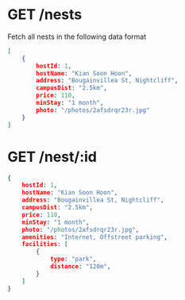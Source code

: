 
# GET /nests
Fetch all nests in the following data format
```JSON
[
	{
		hostId: 1,
		hostName: "Kian Soon Hoon",
		address: "Bougainvillea St, Nightcliff",
		campusDist: "2.5km",
		price: 110,
		minStay: "1 month",
		photo: "/photos/2afsdrqr23r.jpg"
	}
]
```

# GET /nest/:id
```JSON
{
	hostId: 1,
	hostName: "Kian Soon Hoon",
	address: "Bougainvillea St, Nightcliff",
	campusDist: "2.5km",
	price: 110,
	minStay: "1 month",
	photo: "/photos/2afsdrqr23r.jpg",
	amenities: "Internet, Offstreet parking",
	facilities: [
		{
			type: "park",
			distance: "120m",
		}
	]
}
```
